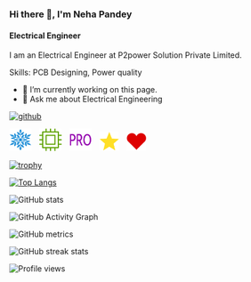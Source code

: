 ### Hi there 👋, I'm Neha Pandey
#### Electrical Engineer
I am an Electrical Engineer at P2power Solution Private Limited.

Skills: PCB Designing, Power quality

- 🔭 I’m currently working on this page. 
- 💬 Ask me about Electrical Engineering 


[<img src='https://cdn.jsdelivr.net/npm/simple-icons@3.0.1/icons/github.svg' alt='github' height='40'>](https://github.com/neha2208)  

<a href='https://archiveprogram.github.com/'><img src='https://raw.githubusercontent.com/acervenky/animated-github-badges/master/assets/acbadge.gif' width='40' height='40'></a> <a href='https://docs.github.com/en/developers'><img src='https://raw.githubusercontent.com/acervenky/animated-github-badges/master/assets/devbadge.gif' width='40' height='40'></a> <a href='https://github.com/pricing'><img src='https://raw.githubusercontent.com/acervenky/animated-github-badges/master/assets/pro.gif' width='40' height='40'></a> <a href='https://stars.github.com/'><img src='https://raw.githubusercontent.com/acervenky/animated-github-badges/master/assets/starbadge.gif' width='35' height='35'></a> <a href='https://docs.github.com/en/github/supporting-the-open-source-community-with-github-sponsors'><img src='https://raw.githubusercontent.com/acervenky/animated-github-badges/master/assets/sponsorbadge.gif' width='35' height='35'></a> 

[![trophy](https://github-profile-trophy.vercel.app/?username=neha2208)](https://github.com/ryo-ma/github-profile-trophy)

[![Top Langs](https://github-readme-stats.vercel.app/api/top-langs/?username=neha2208)](https://github.com/anuraghazra/github-readme-stats)

![GitHub stats](https://github-readme-stats.vercel.app/api?username=neha2208&show_icons=true&count_private=true)  

![GitHub Activity Graph](https://activity-graph.herokuapp.com/graph?username=neha2208)  

![GitHub metrics](https://metrics.lecoq.io/neha2208)  

![GitHub streak stats](https://github-readme-streak-stats.herokuapp.com/?user=neha2208)  

![Profile views](https://gpvc.arturio.dev/neha2208)  
